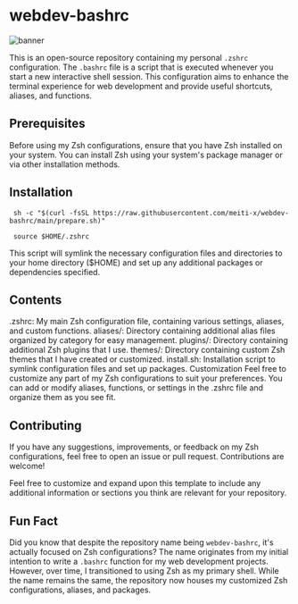 # webdev-bashrc 
![banner](https://github.com/mahdi-momeni/myBashrc/assets/32864532/c502180e-2993-4457-9fd2-0efe8d0bc99b)

This is an open-source repository containing my personal `.zshrc` configuration. The `.bashrc` file is a script that is executed whenever you start a new interactive shell session. This configuration aims to enhance the terminal experience for web development and provide useful shortcuts, aliases, and functions.

## Prerequisites
Before using my Zsh configurations, ensure that you have Zsh installed on your system. You can install Zsh using your system's package manager or via other installation methods.

## Installation

```
 sh -c "$(curl -fsSL https://raw.githubusercontent.com/meiti-x/webdev-bashrc/main/prepare.sh)"

 source $HOME/.zshrc
 ```
This script will symlink the necessary configuration files and directories to your home directory ($HOME) and set up any additional packages or dependencies specified.

## Contents
.zshrc: My main Zsh configuration file, containing various settings, aliases, and custom functions.
aliases/: Directory containing additional alias files organized by category for easy management.
plugins/: Directory containing additional Zsh plugins that I use.
themes/: Directory containing custom Zsh themes that I have created or customized.
install.sh: Installation script to symlink configuration files and set up packages.
Customization
Feel free to customize any part of my Zsh configurations to suit your preferences. You can add or modify aliases, functions, or settings in the .zshrc file and organize them as you see fit.

## Contributing
If you have any suggestions, improvements, or feedback on my Zsh configurations, feel free to open an issue or pull request. Contributions are welcome!


Feel free to customize and expand upon this template to include any additional information or sections you think are relevant for your repository.

## Fun Fact

Did you know that despite the repository name being `webdev-bashrc`, it's actually focused on Zsh configurations? The name originates from my initial intention to write a `.bashrc` function for my web development projects. However, over time, I transitioned to using Zsh as my primary shell. While the name remains the same, the repository now houses my customized Zsh configurations, aliases, and packages.



